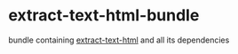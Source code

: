 # extract-text-html-bundle #

bundle containing [extract-text-html](https://github.com/rozek/extract-text-html) and all its dependencies
